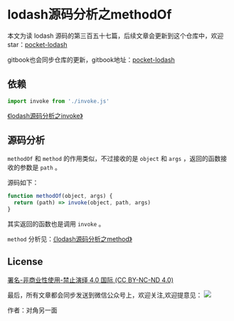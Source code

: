 # lodash源码分析之methodOf

本文为读 lodash 源码的第三百五十七篇，后续文章会更新到这个仓库中，欢迎 star：[pocket-lodash](https://github.com/yeyuqiudeng/pocket-lodash)

gitbook也会同步仓库的更新，gitbook地址：[pocket-lodash](https://www.gitbook.com/book/yeyuqiudeng/pocket-lodash/details)

## 依赖

```javascript
import invoke from './invoke.js'
```

[《lodash源码分析之invoke》](./invoke.md)


## 源码分析

`methodOf` 和 `method` 的作用类似，不过接收的是 `object` 和 `args` ，返回的函数接收的参数是 `path` 。

源码如下：

```javascript
function methodOf(object, args) {
  return (path) => invoke(object, path, args)
}
```

其实返回的函数也是调用 `invoke` 。

`method` 分析见：[《lodash源码分析之method》](./method.md)

## License 

[署名-非商业性使用-禁止演绎 4.0 国际 (CC BY-NC-ND 4.0)](http://creativecommons.org/licenses/by-nc-nd/4.0/)

最后，所有文章都会同步发送到微信公众号上，欢迎关注,欢迎提意见：  ![](https://raw.githubusercontent.com/yeyuqiudeng/resource/master/images/qrcode_front-end-article.jpg) 

作者：对角另一面 

